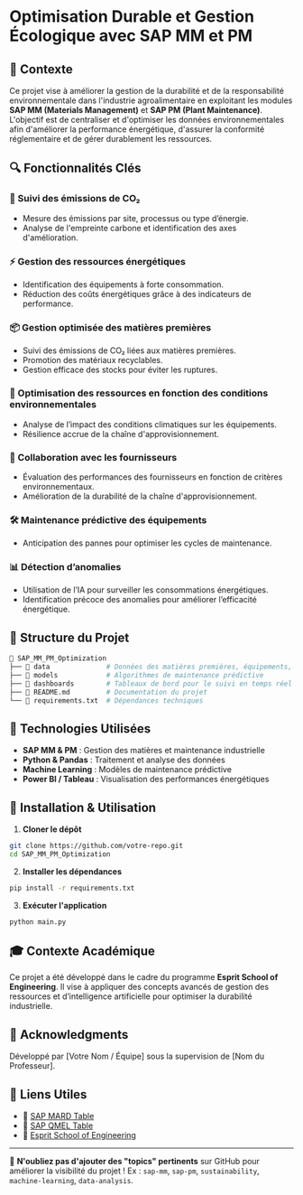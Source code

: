 # Optimisation Durable et Gestion Écologique avec SAP MM et PM

## 📌 Contexte
Ce projet vise à améliorer la gestion de la durabilité et de la responsabilité environnementale dans l'industrie agroalimentaire en exploitant les modules **SAP MM (Materials Management)** et **SAP PM (Plant Maintenance)**. L'objectif est de centraliser et d'optimiser les données environnementales afin d'améliorer la performance énergétique, d'assurer la conformité réglementaire et de gérer durablement les ressources.

## 🔍 Fonctionnalités Clés
### 🌱 Suivi des émissions de CO₂
- Mesure des émissions par site, processus ou type d’énergie.
- Analyse de l'empreinte carbone et identification des axes d'amélioration.

### ⚡ Gestion des ressources énergétiques
- Identification des équipements à forte consommation.
- Réduction des coûts énergétiques grâce à des indicateurs de performance.

### 📦 Gestion optimisée des matières premières
- Suivi des émissions de CO₂ liées aux matières premières.
- Promotion des matériaux recyclables.
- Gestion efficace des stocks pour éviter les ruptures.

### 🔄 Optimisation des ressources en fonction des conditions environnementales
- Analyse de l’impact des conditions climatiques sur les équipements.
- Résilience accrue de la chaîne d'approvisionnement.

### 🤝 Collaboration avec les fournisseurs
- Évaluation des performances des fournisseurs en fonction de critères environnementaux.
- Amélioration de la durabilité de la chaîne d'approvisionnement.

### 🛠 Maintenance prédictive des équipements
- Anticipation des pannes pour optimiser les cycles de maintenance.

### 📊 Détection d’anomalies
- Utilisation de l’IA pour surveiller les consommations énergétiques.
- Identification précoce des anomalies pour améliorer l’efficacité énergétique.

## 📁 Structure du Projet
```bash
📂 SAP_MM_PM_Optimization
├── 📁 data              # Données des matières premières, équipements, fournisseurs
├── 📁 models            # Algorithmes de maintenance prédictive
├── 📁 dashboards        # Tableaux de bord pour le suivi en temps réel
├── 📄 README.md         # Documentation du projet
└── 📄 requirements.txt  # Dépendances techniques
```

## 🚀 Technologies Utilisées
- **SAP MM & PM** : Gestion des matières et maintenance industrielle
- **Python & Pandas** : Traitement et analyse des données
- **Machine Learning** : Modèles de maintenance prédictive
- **Power BI / Tableau** : Visualisation des performances énergétiques

## 📌 Installation & Utilisation
1. **Cloner le dépôt**
```bash
git clone https://github.com/votre-repo.git
cd SAP_MM_PM_Optimization
```
2. **Installer les dépendances**
```bash
pip install -r requirements.txt
```
3. **Exécuter l'application**
```bash
python main.py
```

## 🎓 Contexte Académique
Ce projet a été développé dans le cadre du programme **Esprit School of Engineering**. Il vise à appliquer des concepts avancés de gestion des ressources et d’intelligence artificielle pour optimiser la durabilité industrielle.

## 📢 Acknowledgments
Développé par [Votre Nom / Équipe] sous la supervision de [Nom du Professeur].

## 📎 Liens Utiles
- 📌 [SAP MARD Table](https://leanx.eu/en/sap/table/mard.html)
- 📌 [SAP QMEL Table](https://leanx.eu/en/sap/table/qmel.html)
- 📌 [Esprit School of Engineering](https://www.esprit.tn)

---
📌 **N'oubliez pas d'ajouter des "topics" pertinents** sur GitHub pour améliorer la visibilité du projet ! Ex : `sap-mm`, `sap-pm`, `sustainability`, `machine-learning`, `data-analysis`.
